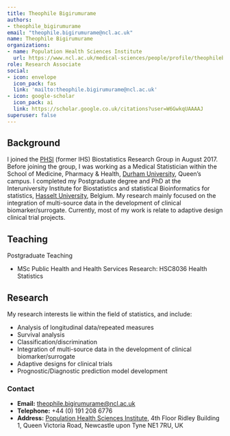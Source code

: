 ```yaml
---
title: Theophile Bigirumurame
authors:
- theophile_bigirumurame
email: "theophile.bigirumurame@ncl.ac.uk"
name: Theophile Bigirumurame
organizations:
- name: Population Health Sciences Institute
  url: https://www.ncl.ac.uk/medical-sciences/people/profile/theophilebigirumurame.html
role: Research Associate
social:
- icon: envelope
  icon_pack: fas
  link: 'mailto:theophile.bigirumurame@ncl.ac.uk'
- icon: google-scholar
  icon_pack: ai
  link: https://scholar.google.co.uk/citations?user=W6GwkqUAAAAJ
superuser: false
---
```


## Background

I joined the [PHSI](https://www.ncl.ac.uk/medical-sciences/research/institutes/population-health/) (former IHS) Biostatistics Research Group in August 2017.
Before joining the group, I was working as a Medical Statistician within the School of Medicine, Pharmacy & Health, [Durham University](https://www.dur.ac.uk/), Queen’s campus.
I completed my Postgraduate degree and PhD at the Interuniversity Institute for Biostatistics and statistical Bioinformatics for statistics, [Hasselt University](https://www.uhasselt.be/en), Belgium.
My research mainly focused on the integration of multi-source data in the development of clinical biomarker/surrogate.
Currently, most of my work is relate to adaptive design clinical trial projects. 

## Teaching

Postgraduate Teaching
  - MSc Public Health and Health Services Research: HSC8036 Health Statistics

## Research

My research interests lie within the field of statistics, and include:

- Analysis of longitudinal data/repeated measures
- Survival analysis
- Classification/discrimination
- Integration of multi-source data in the development of clinical biomarker/surrogate
- Adaptive designs for clinical trials
- Prognostic/Diagnostic prediction model development

### Contact

- __Email:__ [theophile.bigirumurame@ncl.ac.uk](mailto:theophile.bigirumurame@ncl.ac.uk)
- __Telephone:__ +44 (0) 191 208 6776
- __Address:__ [Population Health Sciences Institute](https://www.ncl.ac.uk/medical-sciences/research/institutes/population-health/), 4th Floor Ridley Building 1, Queen Victoria Road, Newcastle upon Tyne NE1 7RU, UK
